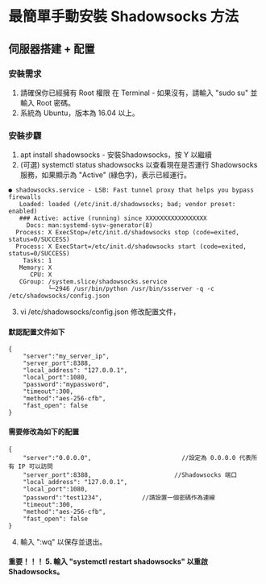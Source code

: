 # 最簡單手動安裝 Shadowsocks 方法
## 伺服器搭建 + 配置
### 安裝需求
1. 請確保你已經擁有 Root 權限 在 Terminal - 如果沒有，請輸入 "sudo su" 並輸入 Root 密碼。
2. 系統為 Ubuntu，版本為 16.04 以上。
### 安裝步驟
1. apt install shadowsocks - 安裝Shadowsocks，按 Y 以繼續
2. (可選) systemctl status shadowsocks 以查看現在是否運行 Shadowsocks 服務，如果顯示為 "Active" (綠色字)，表示已經運行。
```
● shadowsocks.service - LSB: Fast tunnel proxy that helps you bypass firewalls
   Loaded: loaded (/etc/init.d/shadowsocks; bad; vendor preset: enabled)
   ### Active: active (running) since XXXXXXXXXXXXXXXXX
     Docs: man:systemd-sysv-generator(8)
  Process: X ExecStop=/etc/init.d/shadowsocks stop (code=exited, status=0/SUCCESS)
  Process: X ExecStart=/etc/init.d/shadowsocks start (code=exited, status=0/SUCCESS)
    Tasks: 1
   Memory: X
      CPU: X
   CGroup: /system.slice/shadowsocks.service
           └─2946 /usr/bin/python /usr/bin/ssserver -q -c /etc/shadowsocks/config.json
```
3. vi /etc/shadowsocks/config.json 修改配置文件，
#### 默認配置文件如下
```
{
    "server":"my_server_ip",
    "server_port":8388,
    "local_address": "127.0.0.1",
    "local_port":1080,
    "password":"mypassword",
    "timeout":300,
    "method":"aes-256-cfb",
    "fast_open": false
}
```
#### 需要修改為如下的配置
```
{
    "server":"0.0.0.0",                         //設定為 0.0.0.0 代表所有 IP 可以訪問
    "server_port":8388,                       //Shadowsocks 端口
    "local_address": "127.0.0.1",
    "local_port":1080,
    "password":"test1234",           //請設置一個密碼作為連線
    "timeout":300,
    "method":"aes-256-cfb",
    "fast_open": false
}
```
4. 輸入 ":wq" 以保存並退出。
#### 重要！！！ 5. 輸入 "systemctl restart shadowsocks" 以重啟 Shadowsocks。
